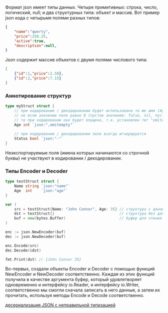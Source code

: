 Формат json имеет типы данных. Четыре примитивных: строка, число, логический, null; и два структурных типа: объект и массив. Вот пример json кода с четырьмя полями разных типов:
```json
{
	"name":"qwerty",
	"price":258.25,
	"active":true,
	"description":null,
}
```

Json содержит массив объектов с двумя полями числового типа:
```json
[
	{"id":1,"price":2.58},
	{"id":2,"price":7.15}
]
```

### Аннотирование структур
```go
type myStruct struct {
	// при кодировании / декодировании будет использовано то же имя (Age),
	// но если значение поля равно 0 (пустое значение: false, nil, пустой слайс и пр.),
	// то при кодировании оно будет опущено, т.к. установлен тег "omitempty"
	Age int `json:",omitempty"`
	
	// при кодировании / декодировании поле всегда игнорируется
	Status bool `json:"-"`
}
```

Неэкспортируемые поля (имена которых начинаются со строчной буквы) не участвуют в кодировании / декодировании.


### Типы Encoder и Decoder
```go
type testStruct struct {
	Name string `json:"name"`
	Age  int    `json:"age"`
}

var (
	src = testStruct{Name: "John Connor", Age: 35} // структура с данными
	dst = testStruct{}                             // структура без данных
	buf = new(bytes.Buffer)                        // буфер для чтения и записи
)

enc := json.NewEncoder(buf)
dec := json.NewDecoder(buf)

enc.Encode(src)
dec.Decode(&dst)

fmt.Print(dst) // {John Connor 35}
```

Во-первых, создали объекты Encoder и Decoder с помощью функций NewEncoder и NewDecoder соответственно. Каждая из этих функций получила в качестве аргумента буфер, который удовлетворяет одновременно и интерфейсу io.Reader, и интерфейсу io.Writer, соответственно мы смогли сначала записать в него данные, а затем их прочитать, используя методы Encode и Decode соответственно.

[десериализация JSON с неправильной типизацией](https://habr.com/ru/post/502176/)